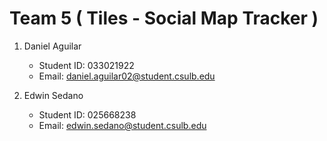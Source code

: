 # Team 5 ( Tiles - Social Map Tracker )

1. Daniel Aguilar
    -  Student ID: 033021922
    - Email: daniel.aguilar02@student.csulb.edu

2. Edwin Sedano
    - Student ID: 025668238
    - Email: edwin.sedano@student.csulb.edu
